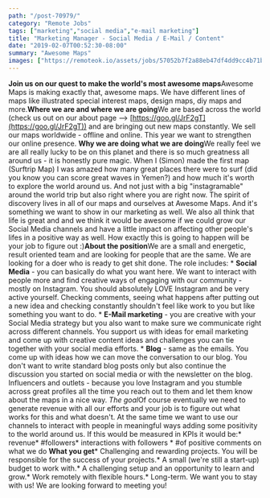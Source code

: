 ```yaml
---
path: "/post-70979/"
category: "Remote Jobs"
tags: ["marketing","social media","e-mail marketing"]
title: "Marketing Manager - Social Media / E-Mail / Content"
date: "2019-02-07T00:52:30-08:00"
summary: "Awesome Maps"
images: ["https://remoteok.io/assets/jobs/57052b7f2a88eb47df4dd9cc4b71b6d0.png"]
---
```


**Join us on our quest to make the world's most awesome maps**Awesome Maps is making exactly that, awesome maps. We have different lines of maps like illustrated special interest maps, design maps, diy maps and more.**Where we are and where we are going**We are based across the world (check us out on our about page --> [https://goo.gl/JrF2gT](https://goo.gl/JrF2gT)) and are bringing out new maps constantly. We sell our maps worldwide - offline and online. This year we want to strengthen our online presence. **Why we are doing what we are doing**We really feel we are all really lucky to be on this planet and there is so much greatness all around us - it is honestly pure magic. When I (Simon) made the first map (Surftrip Map) I was amazed how many great places there were to surf (did you know you can score great waves in Yemen?) and how much it's worth to explore the world around us. And not just with a big "instagramable" around the world trip but also right where you are right now. The spirit of discovery lives in all of our maps and ourselves at Awesome Maps. And it's something we want to show in our marketing as well. We also all think that life is great and and we think it would be awesome if we could grow our Social Media channels and have a little impact on affecting other people's lifes in a positive way as well. How exactly this is going to happen will be your job to figure out :)**About the position**We are a small and energetic, result oriented team and are looking for people that are the same. We are looking for a doer who is ready to get shit done. The role includes: * **Social Media** - you can basically do what you want here. We want to interact with people more and find creative ways of engaging with our community - mostly on Instagram. You should absolutely LOVE Instagram and be very active yourself. Checking comments, seeing what happens after putting out a new idea and checking constantly shouldn't feel like work to you but like something you want to do. * **E-Mail marketing** - you are creative with your Social Media strategy but you also want to make sure we communicate right across different channels. You support us with ideas for email marketing and come up with creative content ideas and challenges you can tie together with your social media efforts. * **Blog** - same as the emails. You come up with ideas how we can move the conversation to our blog. You don't want to write standard blog posts only but also continue the discussion you started on social media or with the newsletter on the blog. Influencers and outlets - because you love Instagram and you stumble across great profiles all the time you reach out to them and let them know about the maps in a nice way. *The goal*Of course eventually we need to generate revenue with all our efforts and your job is to figure out what works for this and what doesn't. At the same time we want to use our channels to interact with people in meaningful ways adding some positivity to the world around us. If this would be measured in KPIs it would be:* revenue* #followers* interactions with followers * #of positive comments on what we do **What you get*** Challenging and rewarding projects. You will be responsible for the success of your projects.* A small (we're still a start-up) budget to work with.* A challenging setup and an opportunity to learn and grow.* Work remotely with flexible hours.* Long-term. We want you to stay with us! We are looking forward to meeting you!
